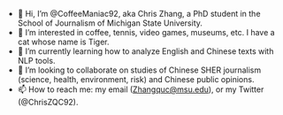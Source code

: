 - 👋 Hi, I’m @CoffeeManiac92, aka Chris Zhang, a PhD student in the School of Journalism of Michigan State University.
- 👀 I’m interested in coffee, tennis, video games, museums, etc. I have a cat whose name is Tiger.
- 🌱 I’m currently learning how to analyze English and Chinese texts with NLP tools.
- 💞️ I’m looking to collaborate on studies of Chinese SHER journalism (science, health, environment, risk) and Chinese public opinions.
- 📫 How to reach me: my email (Zhangquc@msu.edu), or my Twitter (@ChrisZQC92).

<!---
CoffeeManiac92/CoffeeManiac92 is a ✨ special ✨ repository because its `README.md` (this file) appears on your GitHub profile.
You can click the Preview link to take a look at your changes.
--->
